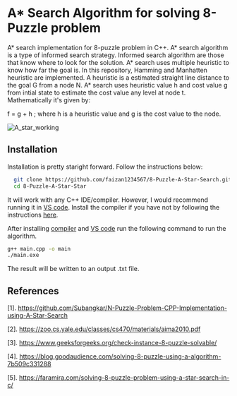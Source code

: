 
# A* Search Algorithm for solving 8-Puzzle problem

A* search implementation for 8-puzzle problem in C++. A* search algorithm is
a type of informed search strategy. Informed search algorithm are those that know 
where to look for the solution. A* search uses multiple heuristic to know how far 
the goal is. In this repository, Hamming and Manhatten heuristic are implemented.
A heuristic is a estimated straight line distance to the goal G from a node N. A* 
search uses heuristic value h and cost value g from intial state to estimate the cost
value any level at node t. Mathematically it's given by:

f = g + h
; where h is a heuristic value and g is the cost value to the node.

![A_star_working](https://user-images.githubusercontent.com/61932757/206433479-57d67b6a-5e0f-4fe4-b473-582ccd47cd13.jpg)

## Installation

Installation is pretty staright forward. Follow the instructions below:

```bash
  git clone https://github.com/faizan1234567/8-Puzzle-A-Star-Search.git
  cd 8-Puzzle-A-Star-Star
```
It will work with any C++ IDE/compiler. However, I would recommend running
it in [VS code](https://readme.so/editor). Install the compiler if you have not by following the instructions [here](https://youtu.be/j8nAHeVKL08).

After installing [compiler](https://www.ics.uci.edu/~pattis/common/handouts/mingweclipse/mingw.html) and [VS code](https://readme.so/editor)
run the following command to run the algorithm.
```bash
g++ main.cpp -o main
./main.exe
```
The result will be written to an output .txt file.

## References
[1]. https://github.com/Subangkar/N-Puzzle-Problem-CPP-Implementation-using-A-Star-Search

[2]. https://zoo.cs.yale.edu/classes/cs470/materials/aima2010.pdf

[3]. https://www.geeksforgeeks.org/check-instance-8-puzzle-solvable/

[4]. https://blog.goodaudience.com/solving-8-puzzle-using-a-algorithm-7b509c331288

[5]. https://faramira.com/solving-8-puzzle-problem-using-a-star-search-in-c/
